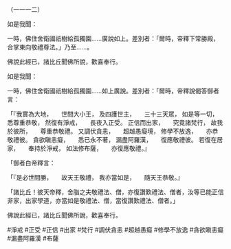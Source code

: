 （一一一二）

如是我聞：

一時，佛住舍衛國祇樹給孤獨園……廣說如上。差別者：「爾時，帝釋下常勝殿，合掌東向敬禮尊法。」乃至……。

佛說此經已，諸比丘聞佛所說，歡喜奉行。

如是我聞：

一時，佛住舍衛國祇樹給孤獨園……如上廣說。差別者：「爾時，帝釋說偈答御者言：

「『我實為大地，　　世間大小王，
及四護世主，　　三十三天眾，
如是等一切，　　悉尊重恭敬，
然復有淨戒，　　長夜入正受。
正信而出家，　　究竟諸梵行，
故我於彼所，　　尊重恭敬禮。
又調伏貪恚，　　超越愚癡境，
修學不放逸，　　亦恭敬禮彼。
貪欲瞋恚癡，　　悉已永不著，
漏盡阿羅漢，　　復應敬禮彼。
若復在居家，　　奉持於淨戒，
如法修布薩，　　亦復應敬禮。』

「御者白帝釋言：

「『是必世間勝，　　故天王敬禮，
我亦當如是，　　隨天王恭敬。』

「諸比丘！彼天帝釋，舍脂之夫敬禮法、僧，亦復讚歎禮法、僧者，汝等已能正信非家，出家學道，亦當如是敬禮法、僧，當復讚歎禮法、僧者。」

佛說此經已，諸比丘聞佛所說，歡喜奉行。




#淨戒
#正受
#正信
#出家
#梵行
#調伏貪恚
#超越愚癡
#修學不放逸
#貪欲瞋恚癡
#漏盡阿羅漢
#布薩
